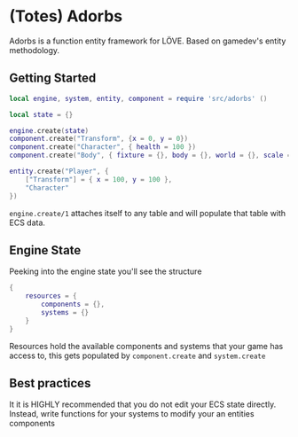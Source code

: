 # (Totes) Adorbs

Adorbs is a function entity framework for LÖVE. Based on gamedev's entity
methodology.


## Getting Started

```lua
local engine, system, entity, component = require 'src/adorbs' ()

local state = {}

engine.create(state)
component.create("Transform", {x = 0, y = 0})
component.create("Character", { health = 100 })
component.create("Body", { fixture = {}, body = {}, world = {}, scale = 1, angle = 0 })

entity.create("Player", {
    ["Transform"] = { x = 100, y = 100 },
    "Character"
})
```

`engine.create/1` attaches itself to any table and will populate that table with ECS data.


## Engine State

Peeking into the engine state you'll see the structure

```lua
{
    resources = {
        components = {},
        systems = {}
    }
}
```

Resources hold the available components and systems that your game has access to, this
gets populated by `component.create` and `system.create`

## Best practices

It it is HIGHLY recommended that you do not edit your ECS state directly. Instead, write
functions for your systems to modify your an entities components
